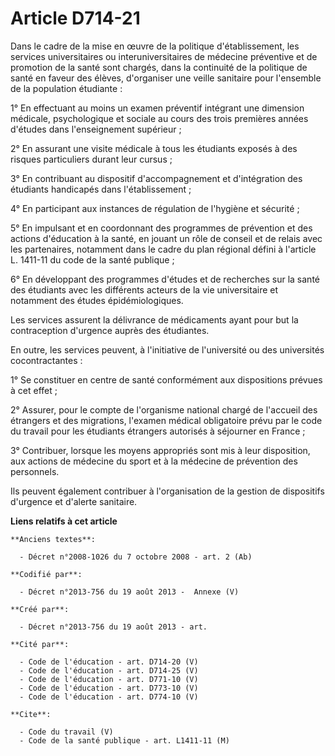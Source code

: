 # Article D714-21

Dans le cadre de la mise en œuvre de la politique d'établissement, les services universitaires ou interuniversitaires de
médecine préventive et de promotion de la santé sont chargés, dans la continuité de la politique de santé en faveur des
élèves, d'organiser une veille sanitaire pour l'ensemble de la population étudiante :

1° En effectuant au moins un examen préventif intégrant une dimension médicale, psychologique et sociale au cours des trois
premières années d'études dans l'enseignement supérieur ;

2° En assurant une visite médicale à tous les étudiants exposés à des risques particuliers durant leur cursus ;

3° En contribuant au dispositif d'accompagnement et d'intégration des étudiants handicapés dans l'établissement ;

4° En participant aux instances de régulation de l'hygiène et sécurité ;

5° En impulsant et en coordonnant des programmes de prévention et des actions d'éducation à la santé, en jouant un rôle de
conseil et de relais avec les partenaires, notamment dans le cadre du plan régional défini à l'article L. 1411-11 du code de
la santé publique ;

6° En développant des programmes d'études et de recherches sur la santé des étudiants avec les différents acteurs de la vie
universitaire et notamment des études épidémiologiques.

Les services assurent la délivrance de médicaments ayant pour but la contraception d'urgence auprès des étudiantes.

En outre, les services peuvent, à l'initiative de l'université ou des universités cocontractantes :

1° Se constituer en centre de santé conformément aux dispositions prévues à cet effet ;

2° Assurer, pour le compte de l'organisme national chargé de l'accueil des étrangers et des migrations, l'examen médical
obligatoire prévu par le code du travail pour les étudiants étrangers autorisés à séjourner en France ;

3° Contribuer, lorsque les moyens appropriés sont mis à leur disposition, aux actions de médecine du sport et à la médecine
de prévention des personnels.

Ils peuvent également contribuer à l'organisation de la gestion de dispositifs d'urgence et d'alerte sanitaire.

**Liens relatifs à cet article**

	**Anciens textes**:

	  - Décret n°2008-1026 du 7 octobre 2008 - art. 2 (Ab)

	**Codifié par**:

	  - Décret n°2013-756 du 19 août 2013 -  Annexe (V)

	**Créé par**:

	  - Décret n°2013-756 du 19 août 2013 - art.

	**Cité par**:

	  - Code de l'éducation - art. D714-20 (V)
	  - Code de l'éducation - art. D714-25 (V)
	  - Code de l'éducation - art. D771-10 (V)
	  - Code de l'éducation - art. D773-10 (V)
	  - Code de l'éducation - art. D774-10 (V)

	**Cite**:

	  - Code du travail (V)
	  - Code de la santé publique - art. L1411-11 (M)
